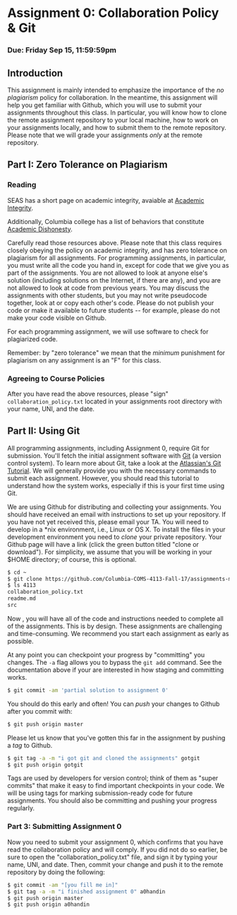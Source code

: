 # Assignment 0: Collaboration Policy & Git
### Due: Friday Sep 15, 11:59:59pm

## Introduction

This assignment is mainly intended to emphasize the importance of the _no plagiarism_ policy for collaboration. In the meantime, this assignment will help you get familiar with Github, which you will use to submit your assignments throughout this class. In particular, you will know how to clone the remote assignment repository to your local machine, how to work on your assignments locally, and how to submit them to the remote repository. Please note that we will grade your assignments *only* at the remote repository. 

## Part I: Zero Tolerance on Plagiarism
### Reading
 SEAS has a short page on academic integrity, avaiable at [Academic Integrity](http://gradengineering.columbia.edu/academic-integrity-0).

 Additionally, Columbia college has a list of behaviors that constitute [Academic Dishonesty](https://www.college.columbia.edu/academics/academicdishonesty).

 Carefully read those resources above. Please note that this class requires closely obeying the policy on academic integrity, and has zero tolerance on plagiarism for all assignments. For programming assignments, in particular, you must write all the code you hand in, except for code that we give you as part of the assignments. You are not allowed to look at anyone else's solution (including solutions on the Internet, if there are any), and you are not allowed to look at code from previous years. You may discuss the assignments with other students, but you may not write pseudocode together, look at or copy each other's code. Please do not publish your code or make it available to future students -- for example, please do not make your code visible on Github. 

 For each programming assignment, we will use software to check for plagiarized code.

 Remember: by "zero tolerance" we mean that the *minimum* punishment for plagiarism on any assignment is an "F" for this class.

### Agreeing to Course Policies

 After you have read the above resources, please "sign" `collaboration_policy.txt` located in your assignments root directory with your name, UNI, and the date.

## Part II: Using Git

 All programming assignments, including Assignment 0, require Git for submission. You'll fetch the initial assignment software with [Git](http://git.or.cz/) (a version control system). To learn more about Git, take a look at the [Atlassian's Git Tutorial](https://www.atlassian.com/git/tutorials/what-is-version-control).  We will generally provide you with the necessary commands to submit each assignment.  However, you should read this tutorial to understand how the system works, especially if this is your first time using Git.

 We are using Github for distributing and collecting your assignments. You should have received an email with instructions to set up your repository. If you have not yet received this, please email your TA. You will need to develop in a \*nix environment, i.e., Linux or OS X. To install the files in your development environment you need to _clone_ your private repository. Your Github page will have a link (click the green button titled "clone or download").  For simplicity, we assume that you will be working in your $HOME directory; of course, this is optional.

```bash
$ cd ~
$ git clone https://github.com/Columbia-COMS-4113-Fall-17/assignments-myusername.git 4113
$ ls 4113
collaboration_policy.txt
readme.md
src
```

Now , you will have all of the code and instructions needed to complete all of the assignments.  This is by design.  These assignments are challenging and time-consuming.  We recommend you start each assignment as early as possible.

At any point you can checkpoint your progress by "committing" you changes.  The `-a` flag allows you to bypass the `git add` command.  See the documentation above if your are interested in how staging and committing works.

```bash
$ git commit -am 'partial solution to assignment 0'
```

You should do this early and often!  You can _push_ your changes to Github after you commit with:

```bash
$ git push origin master
```

Please let us know that you've gotten this far in the assignment by pushing a _tag_ to Github. 

```bash
$ git tag -a -m "i got git and cloned the assignments" gotgit
$ git push origin gotgit
```

Tags are used by developers for version control; think of them as "super commits" that make it easy to find important checkpoints in your code.  We will be using tags for marking submission-ready code for future assignments. You should also be committing and pushing your progress regularly.

### Part 3: Submitting Assignment 0

 Now you need to submit your assignment 0, which confirms that you have read the collaboration policy and will comply. If you did not do so earlier, be sure to open the "collaboration\_policy.txt" file, and sign it by typing your name, UNI, and date. Then, commit your change and push it to the remote repository by doing the following:

```bash
$ git commit -am "[you fill me in]"
$ git tag -a -m "i finished assignment 0" a0handin
$ git push origin master
$ git push origin a0handin
```
